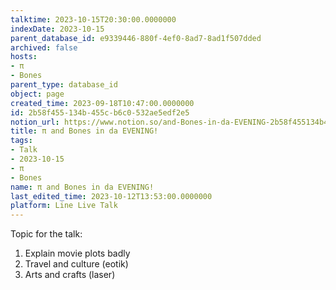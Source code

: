 ```yaml
---
talktime: 2023-10-15T20:30:00.0000000
indexDate: 2023-10-15
parent_database_id: e9339446-880f-4ef0-8ad7-8ad1f507dded
archived: false
hosts:
- π
- Bones
parent_type: database_id
object: page
created_time: 2023-09-18T10:47:00.0000000
id: 2b58f455-134b-455c-b6c0-532ae5edf2e5
notion_url: https://www.notion.so/and-Bones-in-da-EVENING-2b58f455134b455cb6c0532ae5edf2e5
title: π and Bones in da EVENING!
tags:
- Talk
- 2023-10-15
- π
- Bones
name: π and Bones in da EVENING!
last_edited_time: 2023-10-12T13:53:00.0000000
platform: Line Live Talk
---
```


Topic for the talk:
1. Explain movie plots  badly 
2. Travel and culture (eotik)
3. Arts and crafts (laser)

























